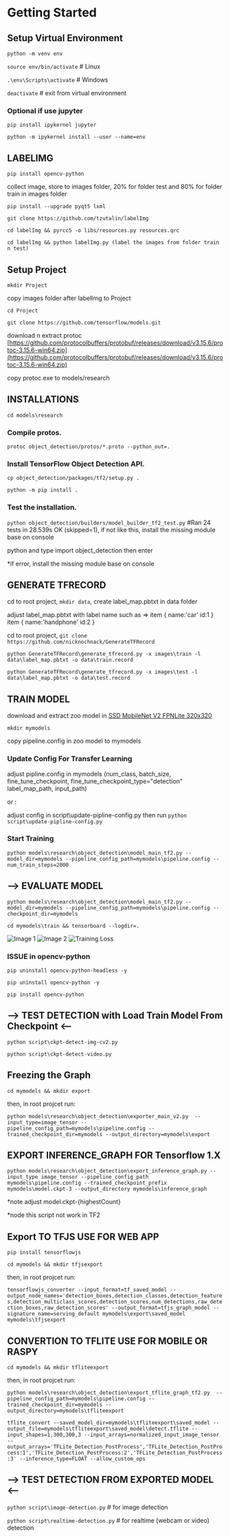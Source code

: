 # Getting Started

## Setup Virtual Environment

`python -m venv env`

`source env/bin/activate` # Linux

`.\env\Scripts\activate` # Windows

`deactivate` # exit from virtual environment


### Optional if use jupyter

`pip install ipykernel jupyter`

`python -m ipykernel install --user --name=env`



## LABELIMG

`pip install opencv-python`

collect image, store to images folder, 20% for folder test and 80% for folder train in images folder

`pip install --upgrade pyqt5 lxml`

`git clone https://github.com/tzutalin/labelImg`

`cd labelImg && pyrcc5 -o libs/resources.py resources.qrc`

`cd labelImg && python labelImg.py (label the images from folder train n test)`



## Setup Project

`mkdir Project`


copy images folder after labelImg to Project

`cd Project`

`git clone https://github.com/tensorflow/models.git`

download n extract protoc [https://github.com/protocolbuffers/protobuf/releases/download/v3.15.6/protoc-3.15.6-win64.zip](https://github.com/protocolbuffers/protobuf/releases/download/v3.15.6/protoc-3.15.6-win64.zip)

copy protoc.exe to models/research



## INSTALLATIONS

`cd models\research`


### Compile protos.

`protoc object_detection/protos/*.proto --python_out=.`


### Install TensorFlow Object Detection API.

`cp object_detection/packages/tf2/setup.py .`

`python -m pip install .`


### Test the installation.

`python object_detection/builders/model_builder_tf2_test.py`
#Ran 24 tests in 28.539s  OK (skipped=1), if not like this, install the missing module base on console

python and type import object_detection then enter

*if error, install the missing module base on console



## GENERATE TFRECORD

cd to root project, `mkdir data`, create label_map.pbtxt in data folder

adjust label_map.pbtxt with label name such as => item { name:'car' id:1 } item { name:'handphone' id:2 }

cd to root project, `git clone https://github.com/nicknochnack/GenerateTFRecord`

`python GenerateTFRecord\generate_tfrecord.py -x images\train -l data\label_map.pbtxt -o data\train.record`

`python GenerateTFRecord\generate_tfrecord.py -x images\test -l data\label_map.pbtxt -o data\test.record`



## TRAIN MODEL

download and extract zoo model in [SSD MobileNet V2 FPNLite 320x320](https://github.com/tensorflow/models/blob/master/research/object_detection/g3doc/tf2_detection_zoo.md)

`mkdir mymodels`

copy pipeline.config in zoo model to mymodels


### Update Config For Transfer Learning

adjust pipline.config in mymodels (num_class, batch_size, fine_tune_checkpoint, fine_tune_checkpoint_type="detection" label_map_path, input_path) 

or :

adjust config in script\update-pipline-config.py then run `python script\update-pipline-config.py`


### Start Training

`python models\research\object_detection\model_main_tf2.py --model_dir=mymodels --pipeline_config_path=mymodels\pipeline.config --num_train_steps=2000`



## --> EVALUATE MODEL

`python models\research\object_detection\model_main_tf2.py --model_dir=mymodels --pipeline_config_path=mymodels\pipeline.config --checkpoint_dir=mymodels`

`cd mymodels\train && tensorboard --logdir=.`

![Image 1](https://github.com/ichsankurnia/Tensorflow2-object-detection-python/blob/main/readme/1.png?raw=true)
![Image 2](https://github.com/ichsankurnia/Tensorflow2-object-detection-python/blob/main/readme/2.png?raw=true)
![Training Loss](https://github.com/ichsankurnia/Tensorflow2-object-detection-python/blob/main/readme/3.png?raw=true)



### ISSUE in opencv-python

`pip uninstall opencv-python-headless -y`

`pip uninstall opencv-python -y`


`pip install opencv-python`



## --> TEST DETECTION with Load Train Model From Checkpoint <--

`python script\ckpt-detect-img-cv2.py`

`python script\ckpt-detect-video.py`



## Freezing the Graph

`cd mymodels && mkdir export`

then, in root projcet run:

`python models\research\object_detection\exporter_main_v2.py  --input_type=image_tensor --pipeline_config_path=mymodels\pipeline.config --trained_checkpoint_dir=mymodels --output_directory=mymodels\export`



## EXPORT INFERENCE_GRAPH FOR Tensorflow 1.X

`python models\research\object_detection\export_inference_graph.py --input_type image_tensor --pipeline_config_path mymodels\pipeline.config --trained_checkpoint_prefix mymodels\model.ckpt-3 --output_directory mymodels\inference_graph`

*note adjust model.ckpt-{highestCount}

*node this script not work in TF2



## Export TO TFJS USE FOR WEB APP

`pip install tensorflowjs`

`cd mymodels && mkdir tfjsexport`

then, in root projcet run:

`tensorflowjs_converter --input_format=tf_saved_model --output_node_names='detection_boxes,detection_classes,detection_features,detection_multiclass_scores,detection_scores,num_detections,raw_detection_boxes,raw_detection_scores' --output_format=tfjs_graph_model --signature_name=serving_default mymodels\export\saved_model mymodels\tfjsexport`



## CONVERTION TO TFLITE USE FOR MOBILE OR RASPY

`cd mymodels && mkdir tfliteexport`

then, in root projcet run:

`python models\research\object_detection\export_tflite_graph_tf2.py  --pipeline_config_path=mymodels\pipeline.config --trained_checkpoint_dir=mymodels --output_directory=mymodels\tfliteexport`

`tflite_convert --saved_model_dir=mymodels\tfliteexport\saved_model --output_file=mymodels\tfliteexport\saved_model\detect.tflite --input_shapes=1,300,300,3 --input_arrays=normalized_input_image_tensor --output_arrays='TFLite_Detection_PostProcess','TFLite_Detection_PostProcess:1','TFLite_Detection_PostProcess:2','TFLite_Detection_PostProcess:3' --inference_type=FLOAT --allow_custom_ops`



## --> TEST DETECTION FROM EXPORTED MODEL <--

`python script\image-detection.py`                      # for image detection

`python script\realtime-detection.py`                   # for realtime (webcam or video) detection